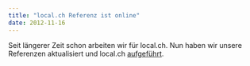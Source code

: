 ```yaml
---
title: "local.ch Referenz ist online"
date: 2012-11-16
---
```


Seit längerer Zeit schon arbeiten wir für local.ch. Nun haben wir unsere Referenzen aktualisiert und local.ch [aufgeführt](/de/referenzen/local/).
